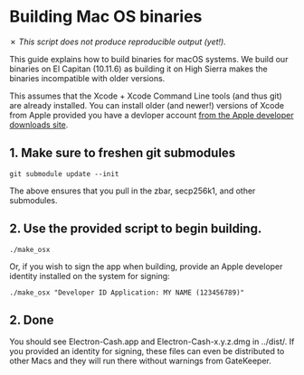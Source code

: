 Building Mac OS binaries
========================

✗ _This script does not produce reproducible output (yet!)._

This guide explains how to build binaries for macOS systems.
We build our binaries on El Capitan (10.11.6) as building it on High Sierra
makes the binaries incompatible with older versions.

This assumes that the Xcode + Xcode Command Line tools (and thus git) are already installed. You can install older (and newer!) versions of Xcode from Apple provided you have a devloper account [from the Apple developer downloads site](https://developer.apple.com/download/more/).


## 1. Make sure to freshen git submodules

    git submodule update --init

The above ensures that you pull in the zbar, secp256k1, and other submodules.

## 2. Use the provided script to begin building.

    ./make_osx

Or, if you wish to sign the app when building, provide an Apple developer identity installed on the system for signing:

    ./make_osx "Developer ID Application: MY NAME (123456789)"

## 2. Done

You should see Electron-Cash.app and Electron-Cash-x.y.z.dmg in ../dist/. If you provided an identity for signing, these files can even be distributed to other Macs and they will run there without warnings from GateKeeper.
